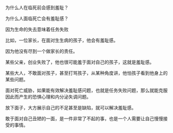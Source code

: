 为什么人在临死前会感到羞耻？





为什么人面临死亡会有羞耻感？

因为生命的失去意味着任务失败



比如，一位家长，在面对生生病的孩子，他会有羞耻感。

因为他没有尽到一个做家长的责任。



某些父亲，创业失败了，他也很可能羞于面对自己的孩子，这就是羞耻感。

某些大人，不敢面对孩子，甚至打骂孩子，从某种角度讲，他怕孩子看到他身上的某些问题。





面对死亡威胁，如果能有效解决羞耻感问题，也就是任务失败问题，那么就能克服因此而产生的恐惧心理和内分泌失调问题。

放下面子，大方展示自己的不足甚至是缺陷，就可以解决羞耻感。

敢于面对自己丑陋的一面，是一件非常了不起的事，也是一个人需要让自己慢慢接受的事情。

